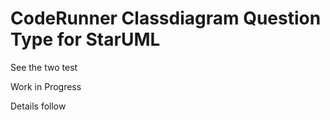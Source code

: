 # CodeRunner Classdiagram Question Type for StarUML
See the two test

Work in Progress

Details follow
